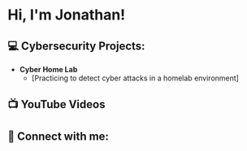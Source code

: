 <h1>Hi, I'm Jonathan! 

<h2> 💻 Cybersecurity Projects:</h2>

- <b>Cyber Home Lab</b>
  - [Practicing to detect cyber attacks in a homelab environment]

<h2>📺 YouTube Videos</h2>


<h2> 🤳 Connect with me:</h2>


<!--
